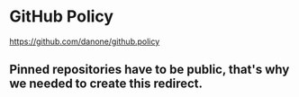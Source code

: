 # GitHub Policy
https://github.com/danone/github.policy

## Pinned repositories have to be public, that's why we needed to create this redirect.
